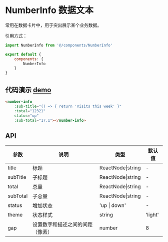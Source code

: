 # NumberInfo 数据文本

常用在数据卡片中，用于突出展示某个业务数据。



引用方式：

```javascript
import NumberInfo from '@/components/NumberInfo'

export default {
    components: {
        NumberInfo
    }
}
```



## 代码演示  [demo](https://pro.lxking.cn/test/home)

```html
<number-info
    :sub-title="() => { return 'Visits this week' }"
    :total="12321"
    status="up"
    :sub-total="17.1"></number-info>
```



## API

参数 | 说明 | 类型 | 默认值
----|------|-----|------
title | 标题 | ReactNode\|string | -
subTitle | 子标题 | ReactNode\|string | -
total | 总量 | ReactNode\|string | -
subTotal | 子总量 | ReactNode\|string | -
status | 增加状态 | 'up \| down' | -
theme | 状态样式 | string | 'light'
gap | 设置数字和描述之间的间距（像素）| number | 8
